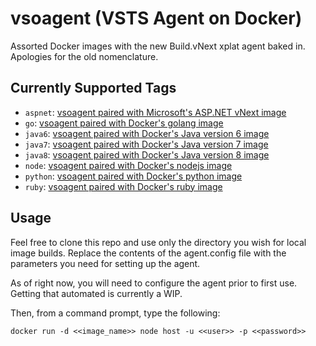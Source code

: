 # vsoagent (VSTS Agent on Docker)
Assorted Docker images with the new Build.vNext xplat agent baked in.  Apologies for the old nomenclature.

## Currently Supported Tags
- `aspnet`: [vsoagent paired with Microsoft's ASP.NET vNext image](/aspnet/Dockerfile)
- `go`: [vsoagent paired with Docker's golang image](/go/Dockerfile)
- `java6`: [vsoagent paired with Docker's Java version 6 image](/java/java6/Dockerfile)
- `java7`: [vsoagent paired with Docker's Java version 7 image](/java/java7/Dockerfile)
- `java8`: [vsoagent paired with Docker's Java version 8 image](/java/java8/Dockerfile)
- `node`: [vsoagent paired with Docker's nodejs image](/nodejs/Dockerfile)
- `python`: [vsoagent paired with Docker's python image](/python/Dockerfile)
- `ruby`: [vsoagent paired with Docker's ruby image](/ruby/Dockerfile)


## Usage
Feel free to clone this repo and use only the directory you wish for local image builds.  Replace the contents of the agent.config file with the parameters you need for setting up the agent.

As of right now, you will need to configure the agent prior to first use.  Getting that automated is currently a WIP. 

Then, from a command prompt, type the following:
```
docker run -d <<image_name>> node host -u <<user>> -p <<password>>
```
